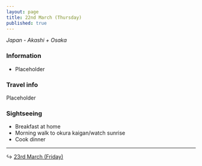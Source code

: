 ```yaml
---
layout: page
title: 22nd March (Thursday)
published: true
---
```

_Japan - Akashi + Osaka_

### Information

- Placeholder

### Travel info

Placeholder

### Sightseeing

- Breakfast at home
- Morning walk to okura kaigan/watch sunrise
- Cook dinner

<hr>

↪ [23rd March (Friday)](/days/week2/23mar)
